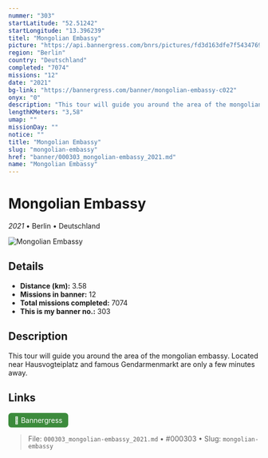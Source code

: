 ```yaml
---
nummer: "303"
startLatitude: "52.51242"
startLongitude: "13.396239"
titel: "Mongolian Embassy"
picture: "https://api.bannergress.com/bnrs/pictures/fd3d163dfe7f5434769fb7900fedf27b"
region: "Berlin"
country: "Deutschland"
completed: "7074"
missions: "12"
date: "2021"
bg-link: "https://bannergress.com/banner/mongolian-embassy-c022"
onyx: "0"
description: "This tour will guide you around the area of the mongolian embassy.  Located near Hausvogteiplatz and famous Gendarmenmarkt are only a few minutes away."
lengthKMeters: "3,58"
umap: ""
missionDay: ""
notice: ""
title: "Mongolian Embassy"
slug: "mongolian-embassy"
href: "banner/000303_mongolian-embassy_2021.md"
name: "Mongolian Embassy"
---
```

# Mongolian Embassy

*2021* • Berlin • Deutschland

![Mongolian Embassy](https://api.bannergress.com/bnrs/pictures/fd3d163dfe7f5434769fb7900fedf27b)



## Details
- **Distance (km):** 3.58
- **Missions in banner:** 12
- **Total missions completed:** 7074
- **This is my banner no.:** 303



## Description
This tour will guide you around the area of the mongolian embassy.  Located near Hausvogteiplatz and famous Gendarmenmarkt are only a few minutes away.



## Links
<a href="https://bannergress.com/banner/mongolian-embassy-c022" target="_blank" style="display:inline-block;margin-right:8px;padding:6px 12px;background:#3c8b3c;color:#fff;text-decoration:none;border-radius:6px;">🔗 Bannergress</a>



> File: `000303_mongolian-embassy_2021.md`
> • #000303
> • Slug: `mongolian-embassy`
